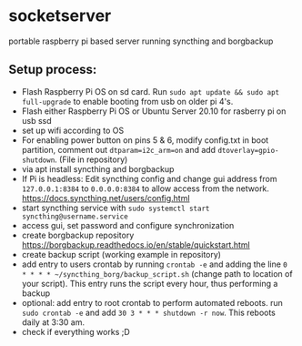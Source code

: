 # socketserver
portable raspberry pi based server running syncthing and borgbackup

## Setup process:
* Flash Raspberry Pi OS on sd card. Run `sudo apt update && sudo apt full-upgrade` to enable booting from usb on older pi 4's.
* Flash either Raspberry Pi OS or Ubuntu Server 20.10 for rasberry pi on usb ssd
* set up wifi according to OS
* For enabling power button on pins 5 & 6, modify config.txt in boot partition, comment out `dtparam=i2c_arm=on` and add `dtoverlay=gpio-shutdown`. (File in repository)
* via apt install syncthing and borgbackup
* If Pi is headless: Edit syncthing config and change gui address from `127.0.0.1:8384` to `0.0.0.0:8384` to allow access from the network. https://docs.syncthing.net/users/config.html
* start syncthing service with `sudo systemctl start syncthing@username.service`
* access gui, set password and configure synchronization
* create borgbackup repository https://borgbackup.readthedocs.io/en/stable/quickstart.html
* create backup script (working example in repository)
* add entry to users crontab by running `crontab -e` and adding the line `0 * * * * ~/syncthing_borg/backup_script.sh` (change path to location of your script). This entry runs the script every hour, thus performing a backup
* optional: add entry to root crontab to perform automated reboots. run `sudo crontab -e` and add `30 3 * * * shutdown -r now`. This reboots daily at 3:30 am.
* check if everything works ;D
